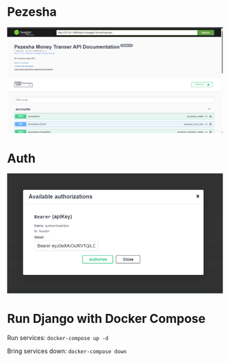 # Pezesha

![Pezesha](./pezesha.png)

# Auth

![auth](./token.png)

# Run Django with Docker Compose

Run services:
`docker-compose up -d`

Bring services down:
`docker-compose down`
